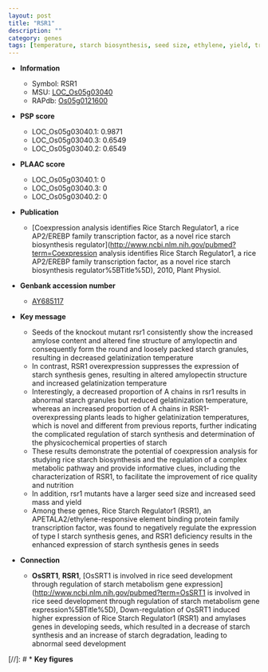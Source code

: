 ```yaml
---
layout: post
title: "RSR1"
description: ""
category: genes
tags: [temperature, starch biosynthesis, seed size, ethylene, yield, transcription factor, seed, starch]
---
```


* **Information**  
    + Symbol: RSR1  
    + MSU: [LOC_Os05g03040](http://rice.plantbiology.msu.edu/cgi-bin/ORF_infopage.cgi?orf=LOC_Os05g03040)  
    + RAPdb: [Os05g0121600](http://rapdb.dna.affrc.go.jp/viewer/gbrowse_details/irgsp1?name=Os05g0121600)  

* **PSP score**  
    + LOC_Os05g03040.1: 0.9871 
    + LOC_Os05g03040.3: 0.6549 
    + LOC_Os05g03040.2: 0.6549 

* **PLAAC score**  
    + LOC_Os05g03040.1: 0 
    + LOC_Os05g03040.3: 0 
    + LOC_Os05g03040.2: 0 

* **Publication**  
    + [Coexpression analysis identifies Rice Starch Regulator1, a rice AP2/EREBP family transcription factor, as a novel rice starch biosynthesis regulator](http://www.ncbi.nlm.nih.gov/pubmed?term=Coexpression analysis identifies Rice Starch Regulator1, a rice AP2/EREBP family transcription factor, as a novel rice starch biosynthesis regulator%5BTitle%5D), 2010, Plant Physiol.

* **Genbank accession number**  
    + [AY685117](http://www.ncbi.nlm.nih.gov/nuccore/AY685117)

* **Key message**  
    + Seeds of the knockout mutant rsr1 consistently show the increased amylose content and altered fine structure of amylopectin and consequently form the round and loosely packed starch granules, resulting in decreased gelatinization temperature
    + In contrast, RSR1 overexpression suppresses the expression of starch synthesis genes, resulting in altered amylopectin structure and increased gelatinization temperature
    + Interestingly, a decreased proportion of A chains in rsr1 results in abnormal starch granules but reduced gelatinization temperature, whereas an increased proportion of A chains in RSR1-overexpressing plants leads to higher gelatinization temperatures, which is novel and different from previous reports, further indicating the complicated regulation of starch synthesis and determination of the physicochemical properties of starch
    + These results demonstrate the potential of coexpression analysis for studying rice starch biosynthesis and the regulation of a complex metabolic pathway and provide informative clues, including the characterization of RSR1, to facilitate the improvement of rice quality and nutrition
    + In addition, rsr1 mutants have a larger seed size and increased seed mass and yield
    + Among these genes, Rice Starch Regulator1 (RSR1), an APETALA2/ethylene-responsive element binding protein family transcription factor, was found to negatively regulate the expression of type I starch synthesis genes, and RSR1 deficiency results in the enhanced expression of starch synthesis genes in seeds

* **Connection**  
    + __OsSRT1__, __RSR1__, [OsSRT1 is involved in rice seed development through regulation of starch metabolism gene expression](http://www.ncbi.nlm.nih.gov/pubmed?term=OsSRT1 is involved in rice seed development through regulation of starch metabolism gene expression%5BTitle%5D), Down-regulation of OsSRT1 induced higher expression of Rice Starch Regulator1 (RSR1) and amylases genes in developing seeds, which resulted in a decrease of starch synthesis and an increase of starch degradation, leading to abnormal seed development

[//]: # * **Key figures**  


